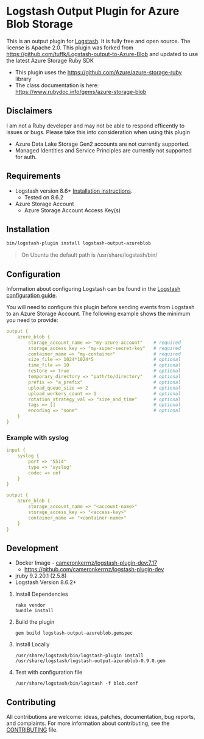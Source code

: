 
# Logstash Output Plugin for Azure Blob Storage

This is an output plugin for [Logstash](https://github.com/elastic/logstash). It is fully free and open source. The license is Apache 2.0. This plugin was forked from https://github.com/tuffk/Logstash-output-to-Azure-Blob and updated to use the latest Azure Storage Ruby SDK

- This plugin uses the https://github.com/Azure/azure-storage-ruby library
- The class documentation is here: https://www.rubydoc.info/gems/azure-storage-blob

## Disclaimers

I am not a Ruby developer and may not be able to respond efficently to issues or bugs. Please take this into consideration when using this plugin

- Azure Data Lake Storage Gen2 accounts are not currently supported. 
- Managed Identities and Service Principles are currently not supported for auth. 

## Requirements
- Logstash version 8.6+ [Installation instructions](https://www.elastic.co/guide/en/logstash/current/installing-logstash.html). 
    - Tested on 8.6.2
- Azure Storage Account
    - Azure Storage Account Access Key(s)

## Installation
```sh
bin/logstash-plugin install logstash-output-azureblob
```
> On Ubuntu the default path is /usr/share/logstash/bin/

## Configuration

Information about configuring Logstash can be found in the [Logstash configuration guide](https://www.elastic.co/guide/en/logstash/current/configuration.html).

You will need to configure this plugin before sending events from Logstash to an Azure Storage Account. The following example shows the minimum you need to provide:

```yaml
output {
    azure_blob {
        storage_account_name => "my-azure-account"    # required
        storage_access_key => "my-super-secret-key"   # required
        container_name => "my-container"              # required
        size_file => 1024*1024*5                      # optional
        time_file => 10                               # optional
        restore => true                               # optional
        temporary_directory => "path/to/directory"    # optional
        prefix => "a_prefix"                          # optional
        upload_queue_size => 2                        # optional
        upload_workers_count => 1                     # optional
        rotation_strategy_val => "size_and_time"      # optional
        tags => []                                    # optional
        encoding => "none"                            # optional
    }
}
```

### Example with syslog

```yaml
input {
    syslog {
        port => "5514"
        type => "syslog"
        codec => cef
    }
}

output {
    azure_blob {
        storage_account_name => "<account-name>"
        storage_access_key => "<access-key>"
        container_name => "<container-name>"
    }
}
```

## Development

- Docker Image - [cameronkerrnz/logstash-plugin-dev:7.17](https://hub.docker.com/r/cameronkerrnz/logstash-plugin-dev)
    - https://github.com/cameronkerrnz/logstash-plugin-dev
- jruby 9.2.20.1 (2.5.8)
- Logstash Version 8.6.2+

1. Install Dependencies

    ```shell
    rake vendor
    bundle install
    ```
2. Build the plugin
    ```shell
    gem build logstash-output-azureblob.gemspec
    ```
3. Install Locally
    ```shell
    /usr/share/logstash/bin/logstash-plugin install /usr/share/logstash/logstash-output-azureblob-0.9.0.gem
    ```
4. Test with configuration file
    ```shell
    /usr/share/logstash/bin/logstash -f blob.conf
    ```
    
## Contributing

All contributions are welcome: ideas, patches, documentation, bug reports, and complaints. For more information about contributing, see the [CONTRIBUTING](https://github.com/elastic/logstash/blob/master/CONTRIBUTING.md) file.
